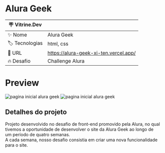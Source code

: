 # Alura Geek

| :placard: Vitrine.Dev |     |
| -------------  | --- |
| :sparkles: Nome        | Alura Geek
| :label: Tecnologias | html, css
| :rocket: URL         | https://alura-geek-xi-ten.vercel.app/
| :fire: Desafio     | Challenge Alura

<!-- Inserir imagem com a #vitrinedev ao final do link -->
# Preview
![pagina inicial alura geek](https://imgur.com/fsYLpTO.jpg#vitrinedev)
![pagina inicial alura geek](https://github.com/Daniel-Alves27/Alura-Geek/assets/107085390/bc3b0a3e-07e5-497d-9574-ecf538a2a625)


## Detalhes do projeto

Projeto desenvolvido  no desafio de front-end promovido pela Alura, no qual tivemos a oportunidade de desenvolver o site da Alura Geek ao longo de um período de quatro semanas.</br> 
A cada semana, nosso desafio consistia em criar uma nova funcionalidade para o site.
